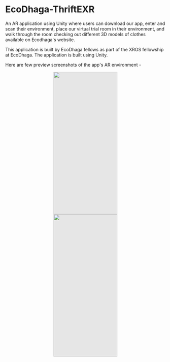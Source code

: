 # EcoDhaga-ThriftEXR
An AR application using Unity where users can download our app, enter and scan their environment, place our virtual trial room in their environment, and walk through the room checking out different 3D models of clothes available on Ecodhaga's website.

This application is built by EcoDhaga fellows as part of the XROS fellowship at EcoDhaga.
The application is built using Unity.

Here are few preview screenshots of the app's AR environment - 

<img style="display: block;-webkit-user-select: none;margin: auto;cursor: zoom-in;background-color: hsl(0, 0%, 90%);transition: background-color 300ms;" src="https://user-images.githubusercontent.com/62805485/257306691-092a4cf2-e028-48d6-8ecd-e70755a1c134.jpg" width="201" height="448">
<img style="display: block;-webkit-user-select: none;margin: auto;cursor: zoom-in;background-color: hsl(0, 0%, 90%);transition: background-color 300ms;" src="https://user-images.githubusercontent.com/62805485/257306674-4dd47c3a-ef26-45d6-9843-569d5a248671.jpg" width="201" height="448">
